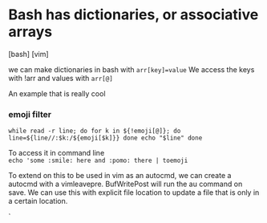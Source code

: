 # Bash has dictionaries, or associative arrays

[bash]
[vim]

we can make dictionaries in bash with `arr[key]=value`
We access the keys with !arr and values with `arr[@]`

An example that is really cool


### emoji filter
`while read -r line; do
  for k in ${!emoji[@]}; do
    line=${line//:$k:/${emoji[$k]}}
  done
  echo "$line"
done`

To access it in command line  
`echo 'some :smile: here and :pomo: there | toemoji`

To extend on this to be used in vim as an autocmd, we can create a autocmd with a vimleavepre.
BufWritePost will run the au command on save. We can use this with explicit file location to update a file that is only in a certain location.



  `
